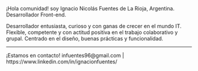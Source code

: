 ¡Hola comunidad! soy Ignacio Nicolás Fuentes de La Rioja, Argentina. Desarrollador Front-end.

Desarrollador entusiasta, curioso y con ganas de crecer en el mundo IT. Flexible, competente y con actitud positiva en el trabajo colaborativo y grupal. Centrado en el diseño, buenas prácticas y funcionalidad.

<hr>
¡Estamos en contacto!
infuentes96@gmail.com | https://www.linkedin.com/in/ignacionfuentes/
